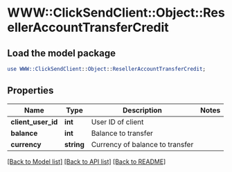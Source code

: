 # WWW::ClickSendClient::Object::ResellerAccountTransferCredit

## Load the model package
```perl
use WWW::ClickSendClient::Object::ResellerAccountTransferCredit;
```

## Properties
Name | Type | Description | Notes
------------ | ------------- | ------------- | -------------
**client_user_id** | **int** | User ID of client | 
**balance** | **int** | Balance to transfer | 
**currency** | **string** | Currency of balance to transfer | 

[[Back to Model list]](../README.md#documentation-for-models) [[Back to API list]](../README.md#documentation-for-api-endpoints) [[Back to README]](../README.md)


